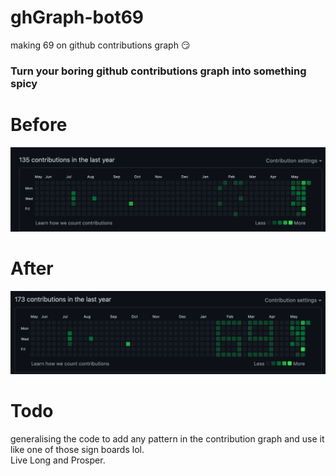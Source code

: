 # ghGraph-bot69
making 69 on github contributions graph :smirk:
### Turn your boring github contributions graph into something spicy 


# Before
![before](https://github.com/moinak878/ghGraph-bot69/blob/master/before.png)

# After
![after](https://github.com/moinak878/ghGraph-bot69/blob/master/after.png)



# Todo
generalising the code to add any pattern in the contribution graph and use it like one of those sign boards lol.
<br/>Live Long and Prosper.
